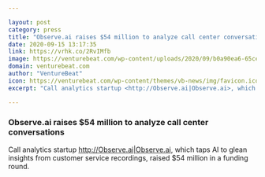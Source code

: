 ```yaml
---

layout: post
category: press
title: "Observe.ai raises $54 million to analyze call center conversations"
date: 2020-09-15 13:17:35
link: https://vrhk.co/2RvIMfb
image: https://venturebeat.com/wp-content/uploads/2020/09/b0a90ea6-65ce-4f04-bddf-a4036c2c9034-e1599603079929.png?w=1200&strip=all
domain: venturebeat.com
author: "VentureBeat"
icon: https://venturebeat.com/wp-content/themes/vb-news/img/favicon.ico
excerpt: "Call analytics startup <http://Observe.ai|Observe.ai>, which taps AI to glean insights from customer service recordings, raised $54 million in a funding round."

---
```


### Observe.ai raises $54 million to analyze call center conversations

Call analytics startup <http://Observe.ai|Observe.ai>, which taps AI to glean insights from customer service recordings, raised $54 million in a funding round.